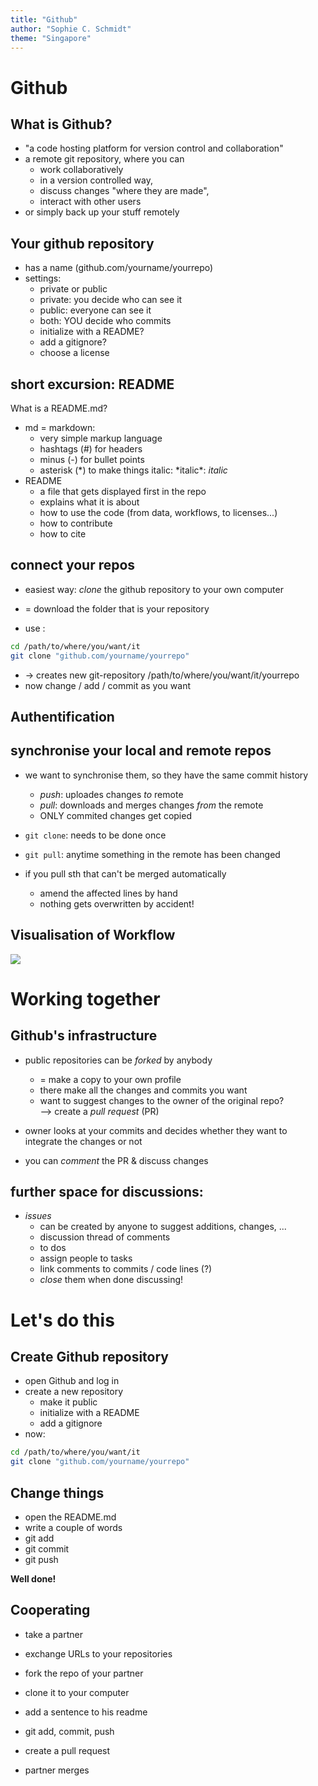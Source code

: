 ```yaml
---
title: "Github"
author: "Sophie C. Schmidt"
theme: "Singapore"
---
```

# Github

## What is Github?

- "a code hosting platform for version control and collaboration"
- a remote git repository, where you can
  - work collaboratively
  - in a version controlled way,
  - discuss changes "where they are made",
  - interact with other users
- or simply back up your stuff remotely

## Your github repository

- has a name (github.com/yourname/yourrepo)
- settings:
  - private or public
  - private: you decide who can see it
  - public: everyone can see it
   - both: YOU decide who commits
  - initialize with a README?
  - add a gitignore?
  - choose a license

## short excursion: **README**

What is a README.md?

- md = markdown:
  - very simple markup language
  - hashtags (#) for headers
  - minus (-) for bullet points
  - asterisk (\*) to make things italic: \*italic\*: *italic*
- README
  - a file that gets displayed first in the repo
  - explains what it is about
  - how to use the code (from data, workflows, to licenses...)
  - how to contribute
  - how to cite

## connect your repos

- easiest way: *clone* the github repository to your own computer
- = download the folder that is your repository

- use :
``` bash
cd /path/to/where/you/want/it
git clone "github.com/yourname/yourrepo"
```

- -> creates new git-repository /path/to/where/you/want/it/yourrepo
- now change / add / commit as you want

## Authentification

## synchronise your local and remote repos

- we want to synchronise them, so they have the same commit history
  - *push*: uploades changes *to* remote
  - *pull*: downloads and merges changes *from* the remote
  - ONLY commited changes get copied

- `git clone`: needs to be done once
- `git pull`: anytime something in the remote has been changed

- if you pull sth that can't be merged automatically
  - amend the affected lines by hand
  - nothing gets overwritten by accident!
  
## Visualisation of Workflow

![](https://dev.vividbreeze.com/wp-content/uploads/2018/03/gitBasicsRemote.jpg)

<!--- show these steps --->


# Working together

## Github's infrastructure

- public repositories can be *forked* by anybody
  - = make a copy to your own profile
  - there make all the changes and commits you want
  - want to suggest changes to the owner of the original repo?   
  --> create a *pull request* (PR)

- owner looks at your commits and decides whether they want to integrate the changes or not
- you can *comment* the PR & discuss changes

## further space for discussions:

- *issues*
  - can be created by anyone to suggest additions, changes, ...
  - discussion thread of comments
  - to dos
  - assign people to tasks
  - link comments to commits / code lines (?)
  - *close* them when done discussing!

<!--- show and tell with 1 partner --->


# Let's do this

<!--- workshop content --->
## Create Github repository

- open Github and log in
- create a new repository
  - make it public
  - initialize with a README
  - add a gitignore
- now:
``` bash
cd /path/to/where/you/want/it
git clone "github.com/yourname/yourrepo"
```

## Change things

<!--- workshop content --->

- open the README.md
- write a couple of words
- git add
- git commit
- git push

**Well done!**

## Cooperating 
<!--- workshop content --->

- take a partner
- exchange URLs to your repositories
- fork the repo of your partner
- clone it to your computer
- add a sentence to his readme
- git add, commit, push
- create a pull request

- partner merges
